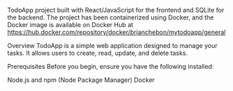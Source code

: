 TodoApp project built with React/JavaScript for the frontend and SQLite for the backend. The project has been containerized using Docker, and the Docker image is available on Docker Hub at https://hub.docker.com/repository/docker/brianchebon/mytodoapp/general 


Overview
TodoApp is a simple web application designed to manage your tasks. It allows users to create, read, update, and delete tasks.

Prerequisites
Before you begin, ensure you have the following installed:

Node.js and npm (Node Package Manager)
Docker


